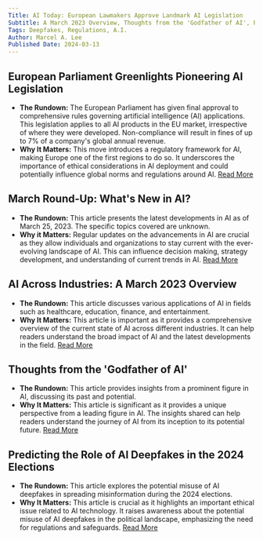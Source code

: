 ```yaml
---
Title: AI Today: European Lawmakers Approve Landmark AI Legislation
Subtitle: A March 2023 Overview, Thoughts from the 'Godfather of AI', Predicting the Role of AI Deepfakes in the 2024 Elections
Tags: Deepfakes, Regulations, A.I.
Author: Marcel A. Lee
Published Date: 2024-03-13
---
```


## European Parliament Greenlights Pioneering AI Legislation
- **The Rundown:** The European Parliament has given final approval to comprehensive rules governing artificial intelligence (AI) applications. This legislation applies to all AI products in the EU market, irrespective of where they were developed. Non-compliance will result in fines of up to 7% of a company's global annual revenue.
- **Why It Matters:** This move introduces a regulatory framework for AI, making Europe one of the first regions to do so. It underscores the importance of ethical considerations in AI deployment and could potentially influence global norms and regulations around AI. [Read More](https://www.wsj.com/tech/ai/ai-act-passes-european-union-law-regulation-e04ec251)

## March Round-Up: What's New in AI?
- **The Rundown:** This article presents the latest developments in AI as of March 25, 2023. The specific topics covered are unknown.
- **Why it Matters:** Regular updates on the advancements in AI are crucial as they allow individuals and organizations to stay current with the ever-evolving landscape of AI. This can influence decision making, strategy development, and understanding of current trends in AI. [Read More](https://www.linkedin.com/pulse/ai-news-march-25-2023-alberto-roldan)

## AI Across Industries: A March 2023 Overview
- **The Rundown:** This article discusses various applications of AI in fields such as healthcare, education, finance, and entertainment.
- **Why It Matters:** This article is important as it provides a comprehensive overview of the current state of AI across different industries. It can help readers understand the broad impact of AI and the latest developments in the field. [Read More](https://www.linkedin.com/pulse/march-2023-madness-top-21-ai-news-updates-asif-iqbal)

## Thoughts from the 'Godfather of AI'
- **The Rundown:** This article provides insights from a prominent figure in AI, discussing its past and potential.
- **Why It Matters:** This article is significant as it provides a unique perspective from a leading figure in AI. The insights shared can help readers understand the journey of AI from its inception to its potential future. [Read More](https://www.cbsnews.com/news/godfather-of-artificial-intelligence-weighs-in-on-the-past-and-potential-of-artificial-intelligence/)

## Predicting the Role of AI Deepfakes in the 2024 Elections
- **The Rundown:** This article explores the potential misuse of AI deepfakes in spreading misinformation during the 2024 elections.
- **Why It Matters:** This article is crucial as it highlights an important ethical issue related to AI technology. It raises awareness about the potential misuse of AI deepfakes in the political landscape, emphasizing the need for regulations and safeguards. [Read More](https://www.npr.org/2023/03/26/1166114364/ai-deepfakes-could-advance-misinformation-in-the-run-up-to-the-2024-election)

